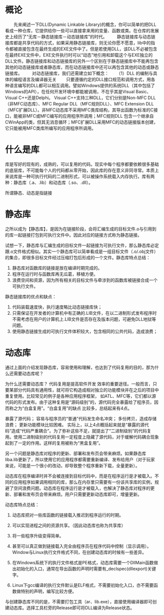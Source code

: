 # 概论
　　先来阐述一下DLL(Dynamic Linkable Library)的概念，你可以简单的把DLL看成一种仓库，它提供给你一些可以直接拿来用的变量、函数或类。在仓库的发展史上经历了“无库－静态链接库－动态链接库”的时代。
　　静态链接库与动态链接库都是共享代码的方式，如果采用静态链接库，则无论你愿不愿意，lib中的指令都被直接包含在最终生成的EXE文件中了。但是若使用DLL，该DLL不必被包含在最终EXE文件中，EXE文件执行时可以“动态”地引用和卸载这个与EXE独立的DLL文件。静态链接库和动态链接库的另外一个区别在于静态链接库中不能再包含其他的动态链接库或者静态库，而在动态链接库中还可以再包含其他的动态或静态链接库。
　　对动态链接库，我们还需建立如下概念：
　　（1）DLL 的编制与具体的编程语言及编译器无关
　　只要遵循约定的DLL接口规范和调用方式，用各种语言编写的DLL都可以相互调用。譬如Windows提供的系统DLL（其中包括了Windows的API），在任何开发环境中都能被调用，不在乎其是Visual Basic、Visual C++还是Delphi。
Visual C++支持三种DLL，它们分别是Non-MFC DLL（非MFC动态库）、MFC Regular DLL（MFC规则DLL）、MFC Extension DLL（MFC扩展DLL）。非MFC动态库不采用MFC类库结构，其导出函数为标准的C接口，能被非MFC或MFC编写的应用程序所调用；MFC规则DLL 包含一个继承自CWinApp的类，但其无消息循环；MFC扩展DLL采用MFC的动态链接版本创建，它只能被用MFC类库所编写的应用程序所调用。

# 什么是库
库是写好的现有的，成熟的，可以复用的代码。现实中每个程序都要依赖很多基础的底层库，不可能每个人的代码都从零开始，因此库的存在意义非同寻常。本质上来说库是一种可执行代码的二进制形式，可以被操作系统载入内存执行。库有两种：静态库（.a、.lib）和动态库（.so、.dll）。

所谓静态、动态是指链接
# 静态库
之所以成为【静态库】，是因为在链接阶段，会将汇编生成的目标文件.o与引用到的库一起链接打包到可执行文件中。因此对应的链接方式称为静态链接。

试想一下，静态库与汇编生成的目标文件一起链接为可执行文件，那么静态库必定跟.o文件格式相似。其实一个静态库可以简单看成是一组目标文件（.o/.obj文件）的集合，即很多目标文件经过压缩打包后形成的一个文件。静态库特点总结：

1. 静态库对函数库的链接是放在编译时期完成的。
2. 程序在运行时与函数库再无瓜葛，移植方便。
2. 浪费空间和资源，因为所有相关的目标文件与牵涉到的函数库被链接合成一个可执行文件。

静态链接库的优点和缺点：

1. 代码装载速度快，执行速度略比动态链接库快； 
2. 只需保证在开发者的计算机中有正确的.LIB文件，在以二进制形式发布程序时不需考虑在用户的计算机上.LIB文件是否存在及版本问题，可避免DLL地狱等问题。 
3. 使用静态链接生成的可执行文件体积较大，包含相同的公共代码，造成浪费；

# 动态库
通过上面的介绍发现静态库，容易使用和理解，也达到了代码复用的目的，那为什么还需要动态库呢？

为什么还需要动态库？
代码复用是提高软件开发 效率的重要途径。一般而言，只要某部分代码具有通用性，就可将它构造成相对独立的功能模块并在之后的项目中重复使用。比较常见的例子是各种应用程序框架， 如ATL、MFC等，它们都以源代码的形式发布。由于这种复用是“源码级别”的，源代码完全暴露给了程序员，因而称之为“白盒复用”。“白盒复用”的缺点 比较多，总结起来有4点。

暴露了源代码；
容易与程序员的“普通”代码发生命名冲突；
多份拷贝，造成存储浪费；
更新功能模块比较困难。
实际上，以上4点概括起来就是“暴露的源代码”造成“代码严重耦合”。为了弥补这些不足，就提出了“二进制级别”的代码复用。使用二进制级别的代码复用一定程度上隐藏了源代码，对于缓解代码耦合现象起到了一定的作用。这样的复用被称为“黑盒复用”。

另一个问题是静态库对程序的更新、部署和发布页会带来麻烦。如果静态库liba.lib更新了，所以使用它的应用程序都需要重新编译、发布给用户（对于玩家来说，可能是一个很小的改动，却导致整个程序重新下载，全量更新）。

动态库在程序编译时并不会被连接到目标代码中，而是在程序运行是才被载入。不同的应用程序如果调用相同的库，那么在内存里只需要有一份该共享库的实例，规避了空间浪费问题。动态库在程序运行是才被载入，也解决了静态库对程序的更新、部署和发布页会带来麻烦。用户只需要更新动态库即可，增量更新。

动态库特点总结：

1. 动态库把对一些库函数的链接载入推迟到程序运行的时期。
2. 可以实现进程之间的资源共享。（因此动态库也称为共享库）
3. 将一些程序升级变得简单。
4. 甚至可以真正做到链接载入完全由程序员在程序代码中控制（显示调用）。
Window与Linux执行文件格式不同，在创建动态库的时候有一些差异。

1. 在Windows系统下的执行文件格式是PE格式，动态库需要一个DllMain函数做出初始化的入口，通常在导出函数的声明时需要有_declspec(dllexport)关键字。
2. Linux下gcc编译的执行文件默认是ELF格式，不需要初始化入口，亦不需要函数做特别的声明，编写比较方便。

与创建静态库不同的是，不需要打包工具（ar、lib.exe），直接使用编译器即可创建动态库。选择工具栏旁的Release即可将DLL编译为Release状态。
